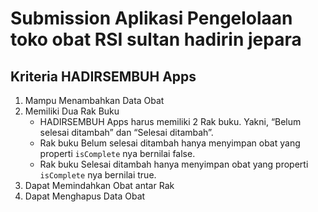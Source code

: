 # Submission Aplikasi Pengelolaan toko obat RSI sultan hadirin jepara

## Kriteria HADIRSEMBUH Apps
1. Mampu Menambahkan Data Obat
2. Memiliki Dua Rak Buku
   - HADIRSEMBUH Apps harus memiliki 2 Rak buku. Yakni, “Belum selesai ditambah” dan “Selesai ditambah”.
   - Rak buku Belum selesai ditambah hanya menyimpan obat yang properti `isComplete` nya bernilai false.
   - Rak buku Selesai ditambah hanya menyimpan obat yang properti `isComplete` nya bernilai true.
3. Dapat Memindahkan Obat antar Rak
4. Dapat Menghapus Data Obat
